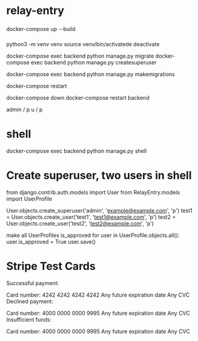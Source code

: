 # relay-entry

### 

docker-compose up --build

### 
 python3 -m venv venv
 source venv/bin/activatede
 deactivate

 docker-compose exec backend python manage.py migrate
 docker-compose exec backend python manage.py createsuperuser

 docker-compose exec backend python manage.py makemigrations

 docker-compose restart

 docker-compose down
docker-compose restart backend


admin / p
u / p
# shell
docker-compose exec backend python manage.py shell

# Create superuser, two users in shell
from django.contrib.auth.models import User
from RelayEntry.models import UserProfile

User.objects.create_superuser('admin', 'example@example.com', 'p')
test1 = User.objects.create_user('test1', 'test1@example.com', 'p')
test2 = User.objects.create_user('test2', 'test2@example.com', 'p')

make all UserProfiles is_approved
for user in UserProfile.objects.all():
    user.is_approved = True
    user.save()


# Stripe Test Cards
Successful payment:

Card number: 4242 4242 4242 4242
Any future expiration date
Any CVC
Declined payment:

Card number: 4000 0000 0000 9995
Any future expiration date
Any CVC
Insufficient funds:

Card number: 4000 0000 0000 9995
Any future expiration date
Any CVC
